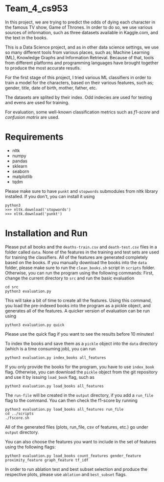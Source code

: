 # Team_4_cs953

In this project, we are trying to predict the odds of dying each character in the famous TV show, Game of Thrones. In order to do so, we use various sources of information, such as three datasets available in Kaggle.com, and the text in the books.

This is a Data Science project, and as in other data science settings, we use so many different tools from various places, such as; Machine Learning (ML), Knowledge Graphs and Information Retrieval. Because of that, tools from different platforms and programming languages have brought together to produce the most accurate resutls.

For the first stage of this project, I tried various ML classifiers in order to train a model for the characters, based on their various features, such as; gender, title, date of birth, mother, father, etc. 

The datasets are splited by their index. Odd indecies are used for testing and evens are used for training.

For evaluation, some well-known classification metrics such as *f1-score* and *confusion matrix* are used.


<!-- In order to do the IR side of the project, the tool `Lucene` is considered. This is a powerful tool to do tokenization and indexing of the big courpuses and make similarity scores based on the seached query. These information will later on be used to train a more accurate classifier. -->

# Requirements

* nltk 
* numpy 
* pandas 
* sklearn 
* seaborn 
* matplotlib
* tqdm

Please make sure to have `punkt` and `stopwords` submodules from nltk library installed. If you don't, you can install it using
```
python3
>>> nltk.download('stopwords')
>>> nltk.download('punkt')
```
# Installation and Run
Please put all books and the `deaths-train.csv` and `death-test.csv` files in a folder called `data`. None of the features in the training and test sets are used for training the classifiers. All of the features are generated completely based on the books. If you manually download the books into the `data` folder, please make sure to run the `clean_books.sh` script in `scripts` folder. Otherwise, you can run the program using the following commands:
First, change the current directory to `src` and run the basic evaluation
```
cd src
python3 evaluation.py

```
This will take a bit of time to create all the features. Using this command, you load the pre-indexed books into the program as a pickle object, and generates all of the features. A quicker version of evaluation can be run using
```
python3 evaluation.py quick

```
Please use the quick flag if you want to see the results before 10 minutes!

To index the books and save them as a `pickle` object into the `data` directory (which is a time consuming job), you can run

```
python3 evaluation.py index_books all_features

```
If you only provide the books for the program, you have to use `index_book` flag. Otherwise, you can download the `pickle` object from the git repository and use it by issuing `load_book` flag, such as
```
python3 evaluation.py load_books all_features
```

The `run-file` will be created in the `output` directory, if you add a `run_file` flag to the command. You can then check the f1-score by running 

```
python3 evaluation.py load_books all_features run_file
cd ../scripts
./fscore.sh
```
All of the generated files (plots, run_file, csv of features, etc.) go under `output` directory.

You can also choose the features you want to include in the set of features using the following flags:
```
python3 evaluation.py load_books count_features gender_feature proximity_feature graph_feature tf_idf
```

In order to run ablation test and best subset selection and produce the respective plots, please use `ablation` and `best_subset` flags.